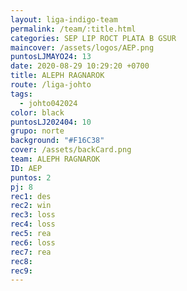 ```yaml
---
layout: liga-indigo-team
permalink: /team/:title.html
categories: SEP LIP ROCT PLATA B GSUR
maincover: /assets/logos/AEP.png
puntosLJMAYO24: 13
date: 2020-08-29 10:29:20 +0700
title: ALEPH RAGNAROK
route: /liga-johto
tags:
  - johto042024
color: black
puntosLJ202404: 10
grupo: norte
background: "#F16C38"
cover: /assets/backCard.png
team: ALEPH RAGNAROK
ID: AEP
puntos: 2
pj: 8
rec1: des
rec2: win
rec3: loss
rec4: loss
rec5: rea
rec6: loss
rec7: rea
rec8: 
rec9:
---
```



